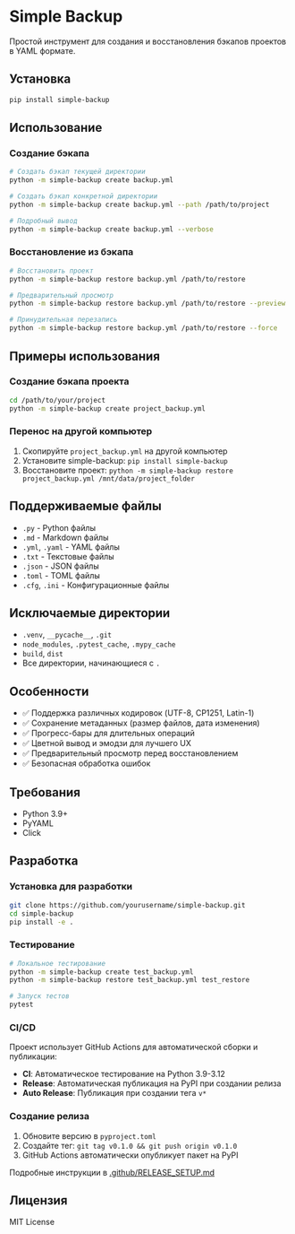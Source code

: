 # Simple Backup

Простой инструмент для создания и восстановления бэкапов проектов в YAML формате.

## Установка

```bash
pip install simple-backup
```

## Использование

### Создание бэкапа

```bash
# Создать бэкап текущей директории
python -m simple-backup create backup.yml

# Создать бэкап конкретной директории
python -m simple-backup create backup.yml --path /path/to/project

# Подробный вывод
python -m simple-backup create backup.yml --verbose
```

### Восстановление из бэкапа

```bash
# Восстановить проект
python -m simple-backup restore backup.yml /path/to/restore

# Предварительный просмотр
python -m simple-backup restore backup.yml /path/to/restore --preview

# Принудительная перезапись
python -m simple-backup restore backup.yml /path/to/restore --force
```

## Примеры использования

### Создание бэкапа проекта
```bash
cd /path/to/your/project
python -m simple-backup create project_backup.yml
```

### Перенос на другой компьютер
1. Скопируйте `project_backup.yml` на другой компьютер
2. Установите simple-backup: `pip install simple-backup`
3. Восстановите проект: `python -m simple-backup restore project_backup.yml /mnt/data/project_folder`

## Поддерживаемые файлы

- `.py` - Python файлы
- `.md` - Markdown файлы
- `.yml`, `.yaml` - YAML файлы
- `.txt` - Текстовые файлы
- `.json` - JSON файлы
- `.toml` - TOML файлы
- `.cfg`, `.ini` - Конфигурационные файлы

## Исключаемые директории

- `.venv`, `__pycache__`, `.git`
- `node_modules`, `.pytest_cache`, `.mypy_cache`
- `build`, `dist`
- Все директории, начинающиеся с `.`

## Особенности

- ✅ Поддержка различных кодировок (UTF-8, CP1251, Latin-1)
- ✅ Сохранение метаданных (размер файлов, дата изменения)
- ✅ Прогресс-бары для длительных операций
- ✅ Цветной вывод и эмодзи для лучшего UX
- ✅ Предварительный просмотр перед восстановлением
- ✅ Безопасная обработка ошибок

## Требования

- Python 3.9+
- PyYAML
- Click

## Разработка

### Установка для разработки

```bash
git clone https://github.com/yourusername/simple-backup.git
cd simple-backup
pip install -e .
```

### Тестирование

```bash
# Локальное тестирование
python -m simple-backup create test_backup.yml
python -m simple-backup restore test_backup.yml test_restore

# Запуск тестов
pytest
```

### CI/CD

Проект использует GitHub Actions для автоматической сборки и публикации:

- **CI**: Автоматическое тестирование на Python 3.9-3.12
- **Release**: Автоматическая публикация на PyPI при создании релиза
- **Auto Release**: Публикация при создании тега `v*`

### Создание релиза

1. Обновите версию в `pyproject.toml`
2. Создайте тег: `git tag v0.1.0 && git push origin v0.1.0`
3. GitHub Actions автоматически опубликует пакет на PyPI

Подробные инструкции в [.github/RELEASE_SETUP.md](.github/RELEASE_SETUP.md)

## Лицензия

MIT License
